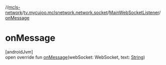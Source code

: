 //[mcls-network](../../../index.md)/[tv.mycujoo.mclsnetwork.network.socket](../index.md)/[MainWebSocketListener](index.md)/[onMessage](on-message.md)

# onMessage

[androidJvm]\
open override fun [onMessage](on-message.md)(webSocket: WebSocket, text: [String](https://kotlinlang.org/api/latest/jvm/stdlib/kotlin/-string/index.html))
